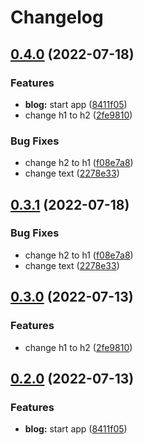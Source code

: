 # Changelog

## [0.4.0](https://github.com/julianomcl/monorepo-release-please/compare/blog-v0.3.1...blog-v0.4.0) (2022-07-18)


### Features

* **blog:** start app ([8411f05](https://github.com/julianomcl/monorepo-release-please/commit/8411f05b06d5bffe071ebbb9550772d2d9c9830b))
* change h1 to h2 ([2fe9810](https://github.com/julianomcl/monorepo-release-please/commit/2fe9810be31b3848d6bf18a6baf7727e5596fcba))


### Bug Fixes

* change h2 to h1 ([f08e7a8](https://github.com/julianomcl/monorepo-release-please/commit/f08e7a800281527b6e59b0cab055ce569969dc65))
* change text ([2278e33](https://github.com/julianomcl/monorepo-release-please/commit/2278e33f64283fa4cb220c0091813d69067cd33a))

## [0.3.1](https://github.com/julianomcl/monorepo-release-please/compare/blog-v0.3.0...blog-v0.3.1) (2022-07-18)


### Bug Fixes

* change h2 to h1 ([f08e7a8](https://github.com/julianomcl/monorepo-release-please/commit/f08e7a800281527b6e59b0cab055ce569969dc65))
* change text ([2278e33](https://github.com/julianomcl/monorepo-release-please/commit/2278e33f64283fa4cb220c0091813d69067cd33a))

## [0.3.0](https://github.com/julianomcl/monorepo-release-please/compare/blog-v0.2.0...blog-v0.3.0) (2022-07-13)


### Features

* change h1 to h2 ([2fe9810](https://github.com/julianomcl/monorepo-release-please/commit/2fe9810be31b3848d6bf18a6baf7727e5596fcba))

## [0.2.0](https://github.com/julianomcl/monorepo-release-please/compare/blog-v0.1.0...blog-v0.2.0) (2022-07-13)


### Features

* **blog:** start app ([8411f05](https://github.com/julianomcl/monorepo-release-please/commit/8411f05b06d5bffe071ebbb9550772d2d9c9830b))
